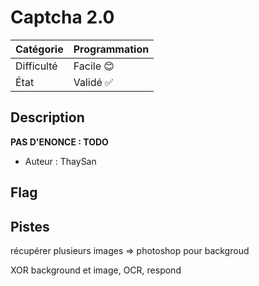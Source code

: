 # Captcha 2.0

| Catégorie  | Programmation |
|------------|---------------|
| Difficulté | Facile 😊     |
| État       | Validé ✅     | 
## Description

**PAS D'ENONCE : TODO**

- Auteur : ThaySan

## Flag

## Pistes
récupérer plusieurs images => photoshop pour backgroud

XOR background et image, OCR, respond
